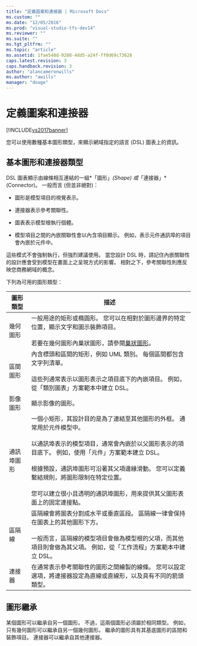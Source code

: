 ```yaml
---
title: "定義圖案和連接器 | Microsoft Docs"
ms.custom: ""
ms.date: "12/05/2016"
ms.prod: "visual-studio-tfs-dev14"
ms.reviewer: ""
ms.suite: ""
ms.tgt_pltfrm: ""
ms.topic: "article"
ms.assetid: 1fae548d-9288-4dd5-a24f-ff0d69c73628
caps.latest.revision: 3
caps.handback.revision: 3
author: "alancameronwills"
ms.author: "awills"
manager: "douge"
---
```

# 定義圖案和連接器
[!INCLUDE[vs2017banner](../code-quality/includes/vs2017banner.md)]

您可以使用數種基本圖形類型，來顯示網域指定的語言 \(DSL\) 圖表上的資訊。  
  
##  <a name="shapeTypes"></a> 基本圖形和連接器類型  
 DSL 圖表顯示由線條相互連結的一組*「圖形」*\(Shape\) 或*「連接器」*\(Connector\)。  一般而言 \(但並非絕對\)：  
  
-   圖形是模型項目的視覺表示。  
  
-   連接器表示參考關聯性。  
  
-   圖表表示模型根執行個體。  
  
-   模型項目之間的內嵌關聯性會以內含項目顯示。  例如，表示元件通訊埠的項目會內嵌於元件中。  
  
 這些模式不會強制執行，但強烈建議使用。  當您設計 DSL 時，請記住內嵌關聯性的設計應會受到模型在畫面上之呈現方式的影響。  相對之下，參考關聯性則應反映您商務網域的概念。  
  
 下列為可用的圖形類型：  
  
|圖形類型|描述|  
|----------|--------|  
|幾何圖形|一般用途的矩形或橢圓形。  您可以在相對於圖形邊界的特定位置，顯示文字和圖示裝飾項目。<br /><br /> 若要在幾何圖形內巢狀圖形，請參閱[巢狀圖形](../modeling/nesting-shapes.md)。|  
|區間圖形|內含標頭和區間的矩形，例如 UML 類別。  每個區間都包含文字列清單。<br /><br /> 這些列通常表示以圖形表示之項目底下的內嵌項目。  例如，從「類別圖表」方案範本中建立 DSL。|  
|影像圖形|顯示影像的圖形。|  
|通訊埠圖形|一個小矩形，其設計目的是為了連結至其他圖形的外框。  通常用於元件模型中。<br /><br /> 以通訊埠表示的模型項目，通常會內嵌於以父圖形表示的項目底下。  例如，使用「元件」方案範本建立 DSL。<br /><br /> 根據預設，通訊埠圖形可沿著其父項邊緣滑動。  您可以定義繫結規則，將圖形限制在特定位置。<br /><br /> 您可以建立很小且透明的通訊埠圖形，用來提供其父圖形表面上的固定連接點。|  
|區隔線|區隔線會將圖表分割成水平或垂直區段。  區隔線一律會保持在圖表上的其他圖形下方。<br /><br /> 一般而言，區隔線的模型項目會做為模型根的父項，而其他項目則會做為其父項。  例如，從「工作流程」方案範本中建立 DSL。|  
|連接器|在通常表示參考關聯性的圖形之間繪製的線條。  您可以設定選項，將連接器設定為直線或直線形，以及具有不同的箭頭類型。|  
  
##  <a name="shapeInheritance"></a> 圖形繼承  
 某個圖形可以繼承自另一個圖形。  不過，這兩個圖形必須屬於相同類型。  例如，只有幾何圖形可以繼承自另一個幾何圖形。  繼承的圖形具有其基底圖形的區間和裝飾項目。  連接器可以繼承自其他連接器。